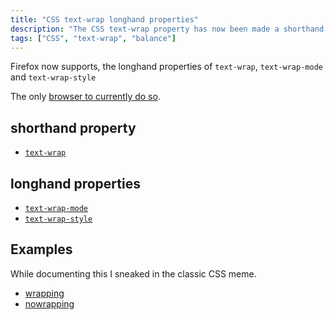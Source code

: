 ```yaml
---
title: "CSS text-wrap longhand properties"
description: "The CSS text-wrap property has now been made a shorthand property for text-wrap-mode and text-wrap-style."
tags: ["CSS", "text-wrap", "balance"]
---
```


Firefox now supports, the longhand properties of `text-wrap`, `text-wrap-mode` and `text-wrap-style`

The only [browser to currently do so](https://developer.mozilla.org/en-US/docs/Web/CSS/text-wrap-mode#browser_compatibility).

## shorthand property

- [`text-wrap`](https://developer.mozilla.org/en-US/docs/Web/CSS/text-wrap)

## longhand properties

- [`text-wrap-mode`](https://developer.mozilla.org/en-US/docs/Web/CSS/text-wrap-mode)
- [`text-wrap-style`](https://developer.mozilla.org/en-US/docs/Web/CSS/text-wrap-style)

## Examples

While documenting this I sneaked in the classic CSS meme.

- [wrapping](https://developer.mozilla.org/en-US/docs/Web/CSS/text-wrap-mode#wrapping_content)
- [nowrapping](https://developer.mozilla.org/en-US/docs/Web/CSS/text-wrap-mode#nowrapping_content)
